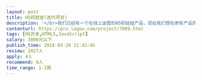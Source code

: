 ```yaml
---                
layout: post       
title: H5抓娃娃(迭代项目)           
description: '</br>我们已经有一个在线上运营的H5抓娃娃产品，现在我们想在原有产品的基础上增加一个积分商城的功能。希望找到一个熟悉JS H5 Java，有一定H5开发经验的同学来完成我们的项目</br>'     
contenturl: https://pro.lagou.com/project/7009.html      
tags: [H5开发,HTML5,JavaScript]            
salary: 3000元以下          
publish_time: 2018-03-29 11:43:45         
review: 2027人                   
apply: 4人                   
recommend: 0人                   
time_range: 1-2周              
---                 
```

